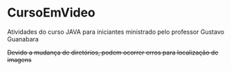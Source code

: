 # CursoEmVideo

Atividades do curso JAVA para iniciantes ministrado pelo professor Gustavo Guanabara

~~Devido a mudança de diretórios, podem ocorrer erros para localização de imagens~~